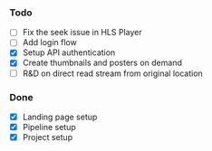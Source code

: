 ### Todo

- [ ] Fix the seek issue in HLS Player
- [ ] Add login flow
- [x] Setup API authentication
- [x] Create thumbnails and posters on demand
- [ ] R&D on direct read stream from original location

### Done

- [x] Landing page setup
- [x] Pipeline setup
- [x] Project setup
